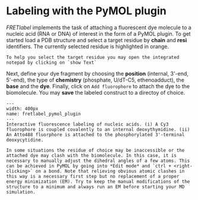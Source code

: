 # Labeling with the PyMOL plugin

*FRETlabel* implements the task of attaching a fluorescent dye molecule to a nucleic acid (RNA or DNA) of interest in the form of a PyMOL plugin. To get started load a PDB structure and select a target residue by **chain** and **resi** identifiers. The currently selected residue is highlighted in orange.

```{tip}
To help you select the target residue you may open the integrated notepad by clicking on `show Text`
```

Next, define your dye fragment by choosing the **position** (internal, 3'-end, 5'-end), the type of **chemistry** (phosphate, U/dT-C5, ethenoadduct), the **base** and the **dye**.
Finally, click on `Add fluorophore` to attach the dye to the biomolecule. You may **save** the labeled construct to a directoy of choice.

```{figure} /images/fretlabel_pymol_plugin.gif
---
width: 400px
name: fretlabel_pymol_plugin
---
Interactive fluorescence labeling of nucleic acids. (i) A Cy3 fluorophore is coupled covalently to an internal deoxythymidine. (ii) An Atto488 fluorphore is attached to the phosphorylated 3'-terminal deoxycytidine.
```

```{admonition} Note on buried residues
In some situations the residue of choice may be inaccessible or the attached dye may clash with the biomolecule. In this case, it is necessary to manually adjust the dihedral angles of a few atoms. This can be achieved in PyMOL by going into *Edit mode* and `ctrl + <right-clicking>` on a bond. Note that relieving obvious atomic clashes in this way is a necessary first step but no replacement of a proper energy minimization (EM). Try to keep the manual modifications of the structure to a minimum and always run an EM before starting your MD simulation. 
```

